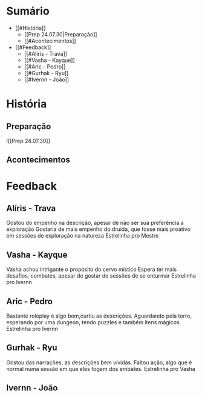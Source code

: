 # Sumário
- [[#História]]
	- [[Prep 24.07.30|Preparação]]
	- [[#Acontecimentos]]
- [[#Feedback]]
	- [[#Alíris - Trava]]
	- [[#Vasha - Kayque]]
	- [[#Aric - Pedro]]
	- [[#Gurhak - Ryu]]
	- [[#Ivernn - João]]



# História

## Preparação
![[Prep 24.07.30]]

## Acontecimentos




# Feedback
## Alíris - Trava
Gostou do empenho na descrição, apesar de não ser sua preferência a exploração
Gostaria de mais empenho do druida, que fosse mais proativo em sessões de exploração na natureza
Estrelinha pro Mestre

## Vasha - Kayque 
Vasha achou intrigante o propósito do cervo místico
Espera ter mais desafios, combates, apesar de gostar de sessões de se enturmar
Estrelinha pro Ivernn

## Aric - Pedro
Bastante roleplay é algo bom,curtiu as descrições. Aguardando pela torre, esperando por uma dungeon, tendo puzzles e também itens mágicos 
Estrelinha pro Ivernn


## Gurhak - Ryu
Gostou das narrações, as descrições bem vívidas.
Faltou ação, algo que é normal numa sessão em que eles fogem dos embates.
Estrelinha pro Vasha


## Ivernn - João




